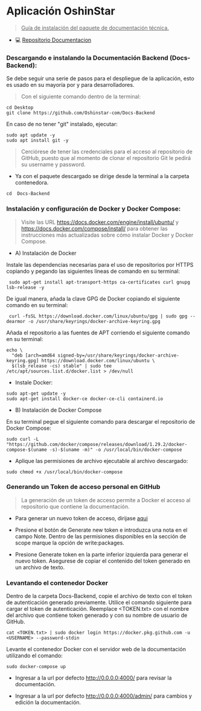 <h1> Aplicación OshinStar </h1>

> <u> Guía de instalación del paquete de documentación técnica. </u>

 - 💻  [Repositorio Documentacion](https://github.com/Oshinstar-com/Docs-Backend)


### Descargando e instalando la Documentación Backend (Docs-Backend):

Se debe seguir una serie de pasos para el despliegue de la aplicación, esto es usado en su mayoría por y para desarrolladores.


> Con el siguiente comando dentro de la terminal:

```
cd Desktop
git clone https://github.com/Oshinstar-com/Docs-Backend
```

En caso de no tener "git" instalado, ejecutar:

```
sudo apt update -y
sudo apt install git -y
```




> Cerciórese de tener las credenciales para el acceso al repositorio de GitHub, puesto que al momento de clonar el repositorio Git le pedirá su username y password. 



- Ya con el paquete descargado se dirige desde la terminal a la carpeta contenedora.

```
cd  Docs-Backend
```

### Instalación y configuración de Docker y Docker Compose:

> Visite las URL https://docs.docker.com/engine/install/ubuntu/ y https://docs.docker.com/compose/install/ para obtener las instrucciones más actualizadas sobre cómo instalar Docker y Docker Compose.   

 - A) Instalación de Docker

Instale las dependencias necesarias para el uso de repositorios por HTTPS copiando y pegando las siguientes líneas de comando en su terminal:
```
 sudo apt-get install apt-transport-https ca-certificates curl gnupg lsb-release -y
 ```

De igual manera, añada la clave GPG de Docker copiando el siguiente comando en su terminal:  
```
 curl -fsSL https://download.docker.com/linux/ubuntu/gpg | sudo gpg --dearmor -o /usr/share/keyrings/docker-archive-keyring.gpg
```
Añada el repositorio a las fuentes de APT corriendo el siguiente comando en su terminal:
```
echo \
  "deb [arch=amd64 signed-by=/usr/share/keyrings/docker-archive-keyring.gpg] https://download.docker.com/linux/ubuntu \
  $(lsb_release -cs) stable" | sudo tee /etc/apt/sources.list.d/docker.list > /dev/null
```
- Instale Docker:
```
sudo apt-get update -y
sudo apt-get install docker-ce docker-ce-cli containerd.io
```
- B) Instalación de Docker Compose

En su terminal pegue el siguiente comando para descargar el repositorio de Docker Compose:
```
sudo curl -L "https://github.com/docker/compose/releases/download/1.29.2/docker-compose-$(uname -s)-$(uname -m)" -o /usr/local/bin/docker-compose
```
- Aplique las permisiones de archivo ejecutable al archivo descargado:
```
sudo chmod +x /usr/local/bin/docker-compose
```

### Generando un Token de acceso personal en GitHub

> La generación de un token de acceso permite a Docker el acceso al repositorio que contiene la documentación. 

- Para generar un nuevo token de acceso, dirijase [aqui](https://github.com/settings/tokens)

- Presione el botón de Generate new token e introduzca una nota en el campo Note. Dentro de las permisiones disponibles en la sección de scope marque la opción de write:packages. 

- Presione Generate token en la parte inferior izquierda para generar el nuevo token. Asegurese de copiar el contenido del token generado en un archivo de texto. 

### Levantando el contenedor Docker

Dentro de la carpeta Docs-Backend, copie el archivo de texto con el token de autenticación generado previamente.
Utilice el comando siguiente para cargar el token de autenticación. Reemplace <TOKEN.txt> con el nombre del archivo que contiene token generado y <USERNAME> con su nombre de usuario de GitHub.
```
cat <TOKEN.txt> | sudo docker login https://docker.pkg.github.com -u <USERNAME> --password-stdin
```
Levante el contenedor Docker con el servidor web de la documentación utilizando el comando:
 ```
sudo docker-compose up
```










- Ingresar a la url por defecto http://0.0.0.0:4000/ para revisar la documentación.

- Ingresar a la url por defecto http://0.0.0.0:4000/admin/ para cambios y edición la documentación.


